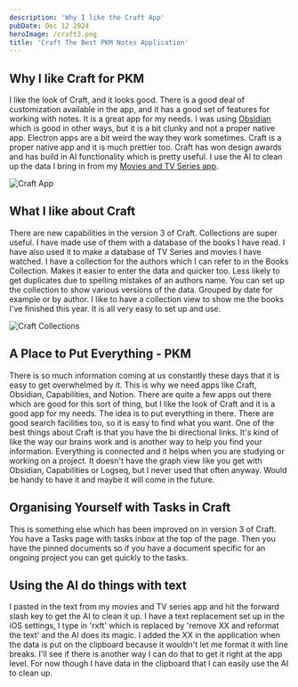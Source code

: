 ```yaml
---
description: 'Why I like the Craft App'
pubDate: Dec 12 2024
heroImage: /craft3.png
title: 'Craft The Best PKM Notes Application'
---
```



## Why I like Craft for PKM

I like the look of Craft, and it looks good. There is a good deal of customization available in the app, and it has a good set of features for working with notes. It is a great app for my needs. I was using [Obsidian](pkm.md) which is good in other ways, but it is a bit clunky and not a proper native app. Electron apps are a bit weird the way they work sometimes. Craft is a proper native app and it is much prettier too. Craft has won design awards and has build in AI functionality which is pretty useful. I use the AI to clean up the data I bring in from my [Movies and TV Series app](movieinfo.md).

![Craft App](/Craft1.png)

## What I like about Craft

There are new capabilities in the version 3 of Craft. Collections are super useful. I have made use of them with a database of the books I have read. I have also used it to make a database of TV Series and movies I have watched. I have a collection for the authors which I can refer to in the Books Collection. Makes it easier to enter the data and quicker too. Less likely to get duplicates due to spelling mistakes of an authors name. You can set up the collection to show various versions of the data. Grouped by date for example or by author. I like to have a collection view to show me the books I've finished this year. It is all very easy to set up and use.

![Craft Collections](/Craft2.png)

## A Place to Put Everything - PKM

There is so much information coming at us constantly these days that it is easy to get overwhelmed by it. This is why we need apps like Craft, Obsidian, Capabilities, and Notion. There are quite a few apps out there which are good for this sort of thing, but I like the look of Craft and it is a good app for my needs. The idea is to put everything in there. There are good search facilities too, so it is easy to find what you want. One of the best things about Craft is that you have the bi directional links. It's kind of like the way our brains work and is another way to help you find your information. Everything is connected and it helps when you are studying or working on a project. It doesn't have the graph view like you get with Obsidian, Capabilities or Logseq, but I never used that often anyway. Would be handy to have it and maybe it will come in the future.

## Organising Yourself with Tasks in Craft

This is something else which has been improved on in version 3 of Craft. You have a Tasks page with tasks inbox at the top of the page. Then you have the pinned documents so if you have a document specific for an ongoing project you can get quickly to the tasks.

## Using the AI do things with text

I pasted in the text from my movies and TV series app and hit the forward slash key to get the AI to clean it up. I have a text replacement set up in the iOS settings, I type in 'rxft' which is replaced by 'remove XX and reformat the text' and the AI does its magic. I added the XX in the application when the data is put on the clipboard because it wouldn't let me format it with line breaks. I'll see if there is another way I can do that to get it right at the app level. For now though I have data in the clipboard that I can easily use the AI to clean up.